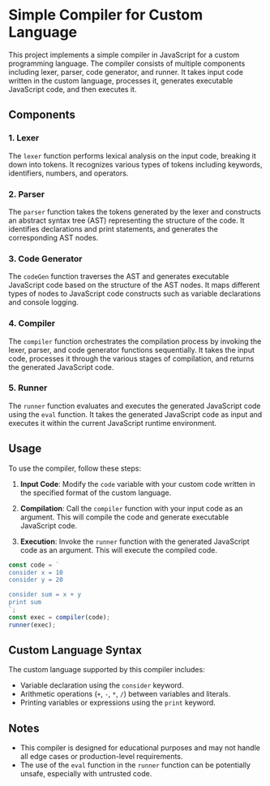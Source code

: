 # Simple Compiler for Custom Language

This project implements a simple compiler in JavaScript for a custom programming language. The compiler consists of multiple components including lexer, parser, code generator, and runner. It takes input code written in the custom language, processes it, generates executable JavaScript code, and then executes it.

## Components

### 1. Lexer

The `lexer` function performs lexical analysis on the input code, breaking it down into tokens. It recognizes various types of tokens including keywords, identifiers, numbers, and operators.

### 2. Parser

The `parser` function takes the tokens generated by the lexer and constructs an abstract syntax tree (AST) representing the structure of the code. It identifies declarations and print statements, and generates the corresponding AST nodes.

### 3. Code Generator

The `codeGen` function traverses the AST and generates executable JavaScript code based on the structure of the AST nodes. It maps different types of nodes to JavaScript code constructs such as variable declarations and console logging.

### 4. Compiler

The `compiler` function orchestrates the compilation process by invoking the lexer, parser, and code generator functions sequentially. It takes the input code, processes it through the various stages of compilation, and returns the generated JavaScript code.

### 5. Runner

The `runner` function evaluates and executes the generated JavaScript code using the `eval` function. It takes the generated JavaScript code as input and executes it within the current JavaScript runtime environment.

## Usage

To use the compiler, follow these steps:

1. **Input Code**: Modify the `code` variable with your custom code written in the specified format of the custom language.

2. **Compilation**: Call the `compiler` function with your input code as an argument. This will compile the code and generate executable JavaScript code.

3. **Execution**: Invoke the `runner` function with the generated JavaScript code as an argument. This will execute the compiled code.

```javascript
const code = `
consider x = 10
consider y = 20

consider sum = x + y
print sum
`;
const exec = compiler(code);
runner(exec);
```

## Custom Language Syntax

The custom language supported by this compiler includes:

- Variable declaration using the `consider` keyword.
- Arithmetic operations (`+`, `-`, `*`, `/`) between variables and literals.
- Printing variables or expressions using the `print` keyword.

## Notes

- This compiler is designed for educational purposes and may not handle all edge cases or production-level requirements.
- The use of the `eval` function in the `runner` function can be potentially unsafe, especially with untrusted code.


